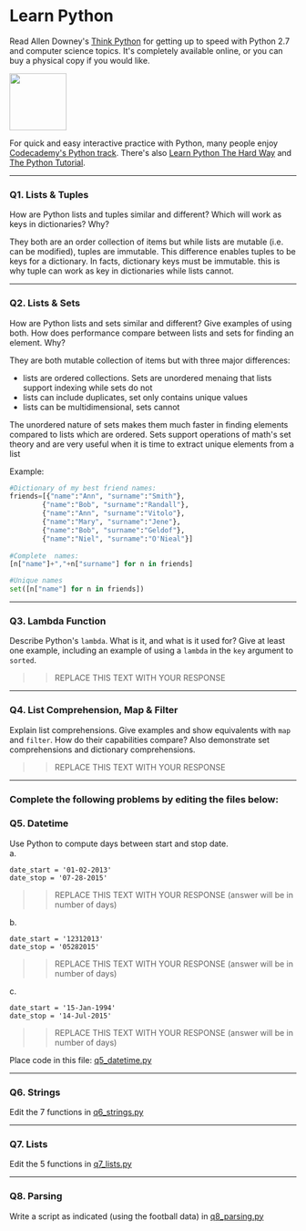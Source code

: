 # Learn Python

Read Allen Downey's [Think Python](http://www.greenteapress.com/thinkpython/) for getting up to speed with Python 2.7 and computer science topics. It's completely available online, or you can buy a physical copy if you would like.

<a href="http://www.greenteapress.com/thinkpython/"><img src="img/think_python.png" style="width: 100px;" target="_blank"></a>

For quick and easy interactive practice with Python, many people enjoy [Codecademy's Python track](http://www.codecademy.com/en/tracks/python). There's also [Learn Python The Hard Way](http://learnpythonthehardway.org/book/) and [The Python Tutorial](https://docs.python.org/2/tutorial/).

---

### Q1. Lists &amp; Tuples

How are Python lists and tuples similar and different? Which will work as keys in dictionaries? Why?

They both are an order collection of items but while lists are mutable (i.e. can be modified), tuples are immutable.
This difference enables tuples to be keys for a dictionary.
In facts, dictionary keys must be immutable. 
this is why tuple can work as key in dictionaries while lists cannot.

---

### Q2. Lists &amp; Sets

How are Python lists and sets similar and different? Give examples of using both. How does performance compare between lists and sets for finding an element. Why?

They are both mutable collection of items but with three major differences:
- lists are ordered collections. Sets are unordered menaing that lists support indexing while sets do not
- lists can include duplicates, set only contains unique values
- lists can be multidimensional, sets cannot


The unordered nature of sets makes them much faster in finding elements compared to lists which are ordered.
Sets support operations of math's set theory and are very useful when it is time to extract unique elements from a list


Example:
```python
#Dictionary of my best friend names:
friends=[{"name":"Ann", "surname":"Smith"},
        {"name":"Bob", "surname":"Randall"},
        {"name":"Ann", "surname":"Vitolo"},
        {"name":"Mary", "surname":"Jene"},
        {"name":"Bob", "surname":"Geldof"},
        {"name":"Niel", "surname":"O'Nieal"}]
        
#Complete  names:
[n["name"]+","+n["surname"] for n in friends]

#Unique names
set([n["name"] for n in friends])
```



---

### Q3. Lambda Function

Describe Python's `lambda`. What is it, and what is it used for? Give at least one example, including an example of using a `lambda` in the `key` argument to `sorted`.

>> REPLACE THIS TEXT WITH YOUR RESPONSE

---

### Q4. List Comprehension, Map &amp; Filter

Explain list comprehensions. Give examples and show equivalents with `map` and `filter`. How do their capabilities compare? Also demonstrate set comprehensions and dictionary comprehensions.

>> REPLACE THIS TEXT WITH YOUR RESPONSE

---

### Complete the following problems by editing the files below:

### Q5. Datetime
Use Python to compute days between start and stop date.   
a.  

```
date_start = '01-02-2013'    
date_stop = '07-28-2015'
```

>> REPLACE THIS TEXT WITH YOUR RESPONSE (answer will be in number of days)

b.  
```
date_start = '12312013'  
date_stop = '05282015'  
```

>> REPLACE THIS TEXT WITH YOUR RESPONSE (answer will be in number of days)

c.  
```
date_start = '15-Jan-1994'      
date_stop = '14-Jul-2015'  
```

>> REPLACE THIS TEXT WITH YOUR RESPONSE  (answer will be in number of days)

Place code in this file: [q5_datetime.py](python/q5_datetime.py)

---

### Q6. Strings
Edit the 7 functions in [q6_strings.py](python/q6_strings.py)

---

### Q7. Lists
Edit the 5 functions in [q7_lists.py](python/q7_lists.py)

---

### Q8. Parsing
Write a script as indicated (using the football data) in [q8_parsing.py](python/q8_parsing.py)





